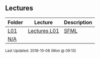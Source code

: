 ## Lectures
| Folder | Lecture | Description|
 | ------------|------------|------------|
 | [L01](/Users/griffin/Code/Courses/2143-Object-Oriented-Programming/tree/master/Lectures/L01) | [ Lectures L01 ](/Users/griffin/Code/Courses/2143-Object-Oriented-Programming/tree/master/Lectures/L01) | [ SFML](/Users/griffin/Code/Courses/2143-Object-Oriented-Programming/tree/master/Lectures/L01) | [N/A](/Users/griffin/Code/Courses/2143-Object-Oriented-Programming/tree/master/Lectures/L01) |
 | [N/A](/Users/griffin/Code/Courses/2143-Object-Oriented-Programming/tree/master/Lectures/N/A) |

<sup>Last Updated: 2018-10-08 (Mon @ 09:13)</sup>